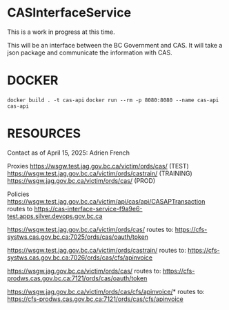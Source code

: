 # CASInterfaceService
This is a work in progress at this time.

This will be an interface between the BC Government and CAS. It will take a json package and communicate the information with CAS. 

# DOCKER
`docker build . -t cas-api`
`docker run --rm -p 8080:8080 --name cas-api cas-api`

# RESOURCES
Contact as of April 15, 2025: Adrien French

Proxies
https://wsgw.test.jag.gov.bc.ca/victim/ords/cas/ (TEST)
https://wsgw.test.jag.gov.bc.ca/victim/ords/castrain/ (TRAINING)
https://wsgw.jag.gov.bc.ca/victim/ords/cas/ (PROD)


Policies
https://wsgw.test.jag.gov.bc.ca/victim/api/cas/api/CASAPTransaction routes to
https://cas-interface-service-f9a9e6-test.apps.silver.devops.gov.bc.ca
 
https://wsgw.test.jag.gov.bc.ca/victim/ords/cas/ routes to:
https://cfs-systws.cas.gov.bc.ca:7025/ords/cas/oauth/token
 
https://wsgw.test.jag.gov.bc.ca/victim/ords/castrain/ routes to:
https://cfs-systws.cas.gov.bc.ca:7026/ords/cas/cfs/apinvoice
 
https://wsgw.jag.gov.bc.ca/victim/ords/cas/ routes to:
https://cfs-prodws.cas.gov.bc.ca:7121/ords/cas/oauth/token

https://wsgw.jag.gov.bc.ca/victim/ords/cas/cfs/apinvoice/* routes to:
https://cfs-prodws.cas.gov.bc.ca:7121/ords/cas/cfs/apinvoice

